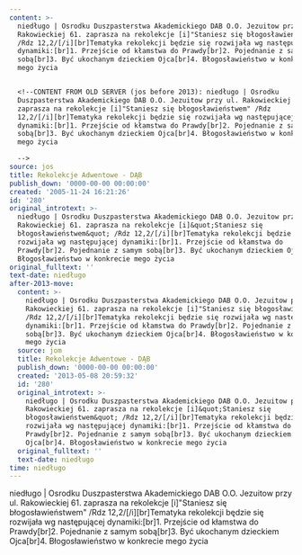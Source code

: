 ```yaml
---
content: >-
  niedługo | Osrodku Duszpasterstwa Akademickiego DAB O.O. Jezuitow przy ul.
  Rakowieckiej 61. zaprasza na rekolekcje [i]"Staniesz się błogosławieństwem"
  /Rdz 12,2/[/i][br]Tematyka rekolekcji będzie się rozwijała wg następującej
  dynamiki:[br]1. Przejście od kłamstwa do Prawdy[br]2. Pojednanie z samym
  sobą[br]3. Być ukochanym dzieckiem Ojca[br]4. Błogosławieństwo w konkrecie
  mego życia


  <!--CONTENT FROM OLD SERVER (jos before 2013): niedługo | Osrodku
  Duszpasterstwa Akademickiego DAB O.O. Jezuitow przy ul. Rakowieckiej 61.
  zaprasza na rekolekcje [i]"Staniesz się błogosławieństwem" /Rdz
  12,2/[/i][br]Tematyka rekolekcji będzie się rozwijała wg następującej
  dynamiki:[br]1. Przejście od kłamstwa do Prawdy[br]2. Pojednanie z samym
  sobą[br]3. Być ukochanym dzieckiem Ojca[br]4. Błogosławieństwo w konkrecie
  mego życia

  -->
source: jos
title: Rekolekcje Adwentowe - DĄB
publish_down: '0000-00-00 00:00:00'
created: '2005-11-24 16:21:26'
id: '280'
original_introtext: >-
  niedługo | Osrodku Duszpasterstwa Akademickiego DAB O.O. Jezuitow przy ul.
  Rakowieckiej 61. zaprasza na rekolekcje [i]&quot;Staniesz się
  błogosławieństwem&quot; /Rdz 12,2/[/i][br]Tematyka rekolekcji będzie się
  rozwijała wg następującej dynamiki:[br]1. Przejście od kłamstwa do
  Prawdy[br]2. Pojednanie z samym sobą[br]3. Być ukochanym dzieckiem Ojca[br]4.
  Błogosławieństwo w konkrecie mego życia
original_fulltext: ''
text-date: niedługo
after-2013-move:
  content: >-
    niedługo | Osrodku Duszpasterstwa Akademickiego DAB O.O. Jezuitow przy ul.
    Rakowieckiej 61. zaprasza na rekolekcje [i]"Staniesz się błogosławieństwem"
    /Rdz 12,2/[/i][br]Tematyka rekolekcji będzie się rozwijała wg następującej
    dynamiki:[br]1. Przejście od kłamstwa do Prawdy[br]2. Pojednanie z samym
    sobą[br]3. Być ukochanym dzieckiem Ojca[br]4. Błogosławieństwo w konkrecie
    mego życia
  source: jom
  title: Rekolekcje Adwentowe - DĄB
  publish_down: '0000-00-00 00:00:00'
  created: '2013-05-08 20:59:32'
  id: '280'
  original_introtext: >-
    niedługo | Osrodku Duszpasterstwa Akademickiego DAB O.O. Jezuitow przy ul.
    Rakowieckiej 61. zaprasza na rekolekcje [i]&quot;Staniesz się
    błogosławieństwem&quot; /Rdz 12,2/[/i][br]Tematyka rekolekcji będzie się
    rozwijała wg następującej dynamiki:[br]1. Przejście od kłamstwa do
    Prawdy[br]2. Pojednanie z samym sobą[br]3. Być ukochanym dzieckiem
    Ojca[br]4. Błogosławieństwo w konkrecie mego życia
  original_fulltext: ''
  text-date: niedługo
time: niedługo
---
```

niedługo | Osrodku Duszpasterstwa Akademickiego DAB O.O. Jezuitow przy ul. Rakowieckiej 61. zaprasza na rekolekcje [i]"Staniesz się błogosławieństwem" /Rdz 12,2/[/i][br]Tematyka rekolekcji będzie się rozwijała wg następującej dynamiki:[br]1. Przejście od kłamstwa do Prawdy[br]2. Pojednanie z samym sobą[br]3. Być ukochanym dzieckiem Ojca[br]4. Błogosławieństwo w konkrecie mego życia

<!--CONTENT FROM OLD SERVER (jos before 2013): niedługo | Osrodku Duszpasterstwa Akademickiego DAB O.O. Jezuitow przy ul. Rakowieckiej 61. zaprasza na rekolekcje [i]"Staniesz się błogosławieństwem" /Rdz 12,2/[/i][br]Tematyka rekolekcji będzie się rozwijała wg następującej dynamiki:[br]1. Przejście od kłamstwa do Prawdy[br]2. Pojednanie z samym sobą[br]3. Być ukochanym dzieckiem Ojca[br]4. Błogosławieństwo w konkrecie mego życia
-->

<!--{{json:{"created_date":"2005-11-24 16:21:26","publish_down":"0000-00-00 00:00:00","id":"280"}}}-->